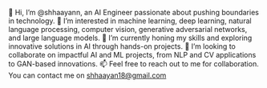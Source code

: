 👋 Hi, I’m @shhaayann, an AI Engineer passionate about pushing boundaries in technology.
👀 I’m interested in machine learning, deep learning, natural language processing, computer vision, generative adversarial networks, and large language models.
🌱 I’m currently honing my skills and exploring innovative solutions in AI through hands-on projects.
💞️ I’m looking to collaborate on impactful AI and ML projects, from NLP and CV applications to GAN-based innovations.
📫 Feel free to reach out to me for collaboration. You can contact me on shhaayan18@gmail.com

<!---
shaayann/shaayann is a ✨ special ✨ repository because its `README.md` (this file) appears on your GitHub profile.
You can click the Preview link to take a look at your changes.
--->
